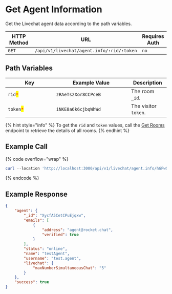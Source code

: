 # Get Agent Information

Get the Livechat agent data according to the path variables.

<table><thead><tr><th width="163">HTTP Method</th><th width="250">URL</th><th>Requires Auth</th></tr></thead><tbody><tr><td><code>GET</code></td><td><code>/api/v1/livechat/agent.info/:rid/:token</code></td><td><code>no</code></td></tr></tbody></table>

## Path Variables

<table><thead><tr><th width="135">Key</th><th width="218">Example Value</th><th>Description</th></tr></thead><tbody><tr><td><code>rid</code><mark style="color:red;"><code>*</code></mark></td><td><code>zRAeTszXor8CCPceB</code></td><td>The room <code>_id</code>.</td></tr><tr><td><code>token</code><mark style="color:red;"><code>*</code></mark></td><td><code>iNKE8a6k6cjbqWhWd</code></td><td>The visitor <code>token</code>.</td></tr></tbody></table>

{% hint style="info" %}
To get the `rid` and `token` values, call the [Get Rooms](https://developer.rocket.chat/reference/api/rest-api/endpoints/omnichannel/livechat-endpoints/livechat-room/get-rooms) endpoint to retrieve the details of all rooms.
{% endhint %}

## Example Call

{% code overflow="wrap" %}
```powershell
curl --location 'http://localhost:3000/api/v1/livechat/agent.info/hGFwSKA28nRKut3pD/54fc5544030bcecda053311cb6b98920bdf953f242c129d7b8065000b1f9b2e9'
```
{% endcode %}

## Example Response

```json
{
    "agent": {
        "_id": "XycfA5CetCPuEjqxw",
        "emails": [
            {
                "address": "agent@rocket.chat",
                "verified": true
            }
        ],
        "status": "online",
        "name": "testAgent",
        "username": "test.agent",
        "livechat": {
            "maxNumberSimultaneousChat": "5"
        }
    },
    "success": true
}
```
